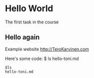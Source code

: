 # Hello World
The first task in the course
## Hello again
Example website http://TeroKarvinen.com

Here's some code:
    $ ls
    hello-toni.md
```
$ls
hello-toni.md
```
